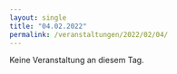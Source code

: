 ```yaml
---
layout: single
title: "04.02.2022"
permalink: /veranstaltungen/2022/02/04/
---
```


Keine Veranstaltung an diesem Tag.
